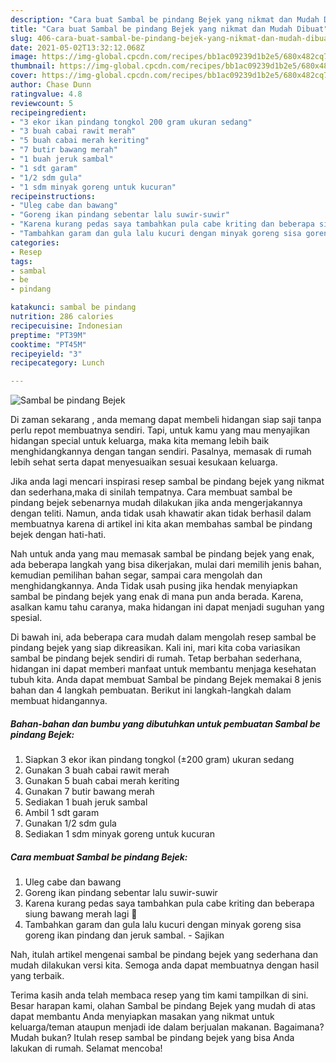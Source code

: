 ```yaml
---
description: "Cara buat Sambal be pindang Bejek yang nikmat dan Mudah Dibuat"
title: "Cara buat Sambal be pindang Bejek yang nikmat dan Mudah Dibuat"
slug: 406-cara-buat-sambal-be-pindang-bejek-yang-nikmat-dan-mudah-dibuat
date: 2021-05-02T13:32:12.068Z
image: https://img-global.cpcdn.com/recipes/bb1ac09239d1b2e5/680x482cq70/sambal-be-pindang-bejek-foto-resep-utama.jpg
thumbnail: https://img-global.cpcdn.com/recipes/bb1ac09239d1b2e5/680x482cq70/sambal-be-pindang-bejek-foto-resep-utama.jpg
cover: https://img-global.cpcdn.com/recipes/bb1ac09239d1b2e5/680x482cq70/sambal-be-pindang-bejek-foto-resep-utama.jpg
author: Chase Dunn
ratingvalue: 4.8
reviewcount: 5
recipeingredient:
- "3 ekor ikan pindang tongkol 200 gram ukuran sedang"
- "3 buah cabai rawit merah"
- "5 buah cabai merah keriting"
- "7 butir bawang merah"
- "1 buah jeruk sambal"
- "1 sdt garam"
- "1/2 sdm gula"
- "1 sdm minyak goreng untuk kucuran"
recipeinstructions:
- "Uleg cabe dan bawang"
- "Goreng ikan pindang sebentar lalu suwir-suwir"
- "Karena kurang pedas saya tambahkan pula cabe kriting dan beberapa siung bawang merah lagi 🤭"
- "Tambahkan garam dan gula lalu kucuri dengan minyak goreng sisa goreng ikan pindang dan jeruk sambal. Sajikan"
categories:
- Resep
tags:
- sambal
- be
- pindang

katakunci: sambal be pindang 
nutrition: 286 calories
recipecuisine: Indonesian
preptime: "PT39M"
cooktime: "PT45M"
recipeyield: "3"
recipecategory: Lunch

---
```



![Sambal be pindang Bejek](https://img-global.cpcdn.com/recipes/bb1ac09239d1b2e5/680x482cq70/sambal-be-pindang-bejek-foto-resep-utama.jpg)

Di zaman  sekarang , anda memang dapat membeli hidangan siap saji tanpa perlu repot membuatnya sendiri. Tapi, untuk kamu yang mau menyajikan hidangan special untuk keluarga, maka kita memang lebih baik menghidangkannya dengan tangan sendiri. Pasalnya, memasak di rumah lebih sehat serta dapat menyesuaikan sesuai kesukaan keluarga.

Jika anda lagi mencari inspirasi resep sambal be pindang bejek yang nikmat dan sederhana,maka di sinilah tempatnya. Cara membuat sambal be pindang bejek  sebenarnya mudah dilakukan jika anda mengerjakannya dengan teliti. Namun, anda tidak usah khawatir akan tidak berhasil dalam membuatnya 
karena di artikel ini kita akan membahas sambal be pindang bejek dengan hati-hati.  



Nah untuk anda yang mau memasak sambal be pindang bejek yang enak, ada beberapa langkah yang bisa dikerjakan, mulai dari memilih jenis bahan, kemudian pemilihan bahan segar, sampai cara mengolah dan menghidangkannya. Anda Tidak usah pusing jika hendak menyiapkan sambal be pindang bejek yang enak di mana pun anda berada. Karena, asalkan kamu  tahu caranya, maka hidangan ini dapat menjadi suguhan yang spesial.

Di bawah ini, ada beberapa cara mudah dalam mengolah resep sambal be pindang bejek yang siap dikreasikan. Kali ini, mari kita coba variasikan sambal be pindang bejek sendiri di rumah. Tetap berbahan sederhana, hidangan ini dapat memberi manfaat untuk membantu menjaga kesehatan tubuh kita. Anda dapat membuat Sambal be pindang Bejek memakai 8 jenis bahan dan 4 langkah pembuatan. Berikut ini langkah-langkah dalam membuat hidangannya.

<!--inarticleads1-->

##### Bahan-bahan dan bumbu yang dibutuhkan untuk pembuatan Sambal be pindang Bejek:

1. Siapkan 3 ekor ikan pindang tongkol (±200 gram) ukuran sedang
1. Gunakan 3 buah cabai rawit merah
1. Gunakan 5 buah cabai merah keriting
1. Gunakan 7 butir bawang merah
1. Sediakan 1 buah jeruk sambal
1. Ambil 1 sdt garam
1. Gunakan 1/2 sdm gula
1. Sediakan 1 sdm minyak goreng untuk kucuran




<!--inarticleads2-->

##### Cara membuat Sambal be pindang Bejek:

1. Uleg cabe dan bawang
1. Goreng ikan pindang sebentar lalu suwir-suwir
1. Karena kurang pedas saya tambahkan pula cabe kriting dan beberapa siung bawang merah lagi 🤭
1. Tambahkan garam dan gula lalu kucuri dengan minyak goreng sisa goreng ikan pindang dan jeruk sambal. - Sajikan




Nah, itulah artikel mengenai  sambal be pindang bejek  yang sederhana dan mudah dilakukan versi kita. Semoga anda dapat membuatnya dengan hasil yang terbaik. 

Terima kasih anda telah membaca resep yang tim kami tampilkan di sini. Besar harapan kami, olahan  Sambal be pindang Bejek yang mudah di atas dapat membantu Anda menyiapkan masakan yang nikmat untuk keluarga/teman ataupun menjadi ide dalam berjualan makanan. Bagaimana? Mudah bukan? Itulah resep sambal be pindang bejek yang bisa Anda lakukan di rumah. Selamat mencoba!

